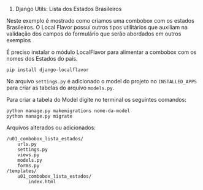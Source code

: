 01. Django Utils: Lista dos Estados Brasileiros

Neste exemplo é mostrado como criamos uma combobox com os estados Brasileiros. O Local Flavor possuí outros tipos 
utilitários que auxiliam na validação dos campos do formulário que serão abordados em outros exemplos 

É preciso instalar o módulo LocalFlavor para alimentar a combobox com os nomes dos Estados do país.

    pip install django-localflavor

No arquivo `settings.py` é adicionado o model do projeto no `INSTALLED_APPS` para criar as tabelas do arquivo `models.py`.

Para criar a tabela do Model digite no terminal os seguintes comandos:

    python manage.py makemigrations nome-da-model
    python manage.py migrate

Arquivos alterados ou adicionados:

    /u01_combobox_lista_estados/
        urls.py
        settings.py
        views.py
        models.py
        forms.py
    /templates/
        u01_combobox_lista_estados/
            index.html